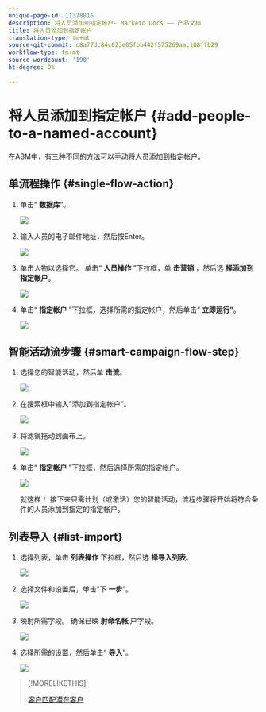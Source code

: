 ```yaml
---
unique-page-id: 11378816
description: 将人员添加到指定帐户- Marketo Docs —— 产品文档
title: 将人员添加到指定帐户
translation-type: tm+mt
source-git-commit: c8a77dc84c023e05fbb442f575269aac108ffb29
workflow-type: tm+mt
source-wordcount: '190'
ht-degree: 0%

---
```



# 将人员添加到指定帐户 {#add-people-to-a-named-account}

在ABM中，有三种不同的方法可以手动将人员添加到指定帐户。

## 单流程操作 {#single-flow-action}

1. 单击“ **数据库**”。

   ![](assets/one-2.png)

1. 输入人员的电子邮件地址，然后按Enter。

   ![](assets/two.png)

1. 单击人物以选择它。 单击“ **人员操作** ”下拉框，单 **击营销** ，然后选 **择添加到指定帐户**。

   ![](assets/three.png)

1. 单击“ **指定帐户** ”下拉框，选择所需的指定帐户，然后单击“ **立即运行”**。

   ![](assets/four.png)

## 智能活动流步骤 {#smart-campaign-flow-step}

1. 选择您的智能活动，然后单 **击流**。

   ![](assets/five.png)

1. 在搜索框中输入“添加到指定帐户”。

   ![](assets/six.png)

1. 将滤镜拖动到画布上。

   ![](assets/seven.png)

1. 单击“ **指定帐户** ”下拉框，然后选择所需的指定帐户。

   ![](assets/eight.png)

   就这样！ 接下来只需计划（或激活）您的智能活动，流程步骤将开始将符合条件的人员添加到指定的指定帐户。

## 列表导入 {#list-import}

1. 选择列表，单击 **列表操作** 下拉框，然后选 **择导入列表**。

   ![](assets/nine.png)

1. 选择文件和设置后，单击“下 **一步**”。

   ![](assets/ten.png)

1. 映射所需字段。 确保已映 **射命名帐** 户字段。

   ![](assets/eleven.png)

1. 选择所需的设置，然后单击“ **导入**”。

   ![](assets/twelve.png)

>[!MORELIKETHIS]
>
>[客户匹配潜在客户](/help/marketo/product-docs/account-based-marketing/target/named-accounts/lead-to-account-matching.md)
